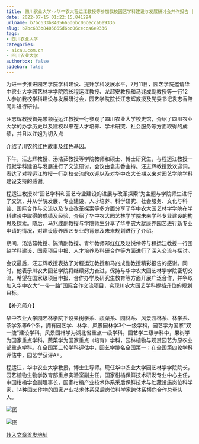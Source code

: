 ```yaml
---
title: 四川农业大学->华中农大程运江教授等参加我校园艺学科建设与发展研讨会并作报告 | sicau.com.cn
date: 2022-07-15 01:22:15.841294
urlname: b7bc633b8405665d6bc06cecca6e9336
slug: b7bc633b8405665d6bc06cecca6e9336
tags: 
- 四川农业大学
categories:
- sicau.com.cn
- 四川农业大学
authorbox: false
sidebar: false
---
```

为进一步推进园艺学院学科建设、提升学科发展水平，7月11日，园艺学院邀请华中农业大学园艺林学学院院长程运江教授、龙超安教授和马兆成副教授等一行12人参加我校学科建设与发展研讨会，园艺学院院长汪志辉教授及党委书记袁志香陪同并进行研讨。

汪志辉教授首先带领程运江教授一行参观了四川农业大学校史馆，介绍了四川农业大学的办学历史以及建校以来在人才培养、学术研究、社会服务等方面取得的成绩，并且以江姐为切入点
<!--more-->
介绍了川农的红色故事及红色基因。

下午，汪志辉教授、汤浩茹教授等学院教师和硕士、博士研究生，与程运江教授一行就学科建设与发展进行了交流研讨，会议由袁志香主持。汪志辉教授致欢迎词，表达了对程运江教授一行到校交流的欢迎以及对华中农大长期以来对园艺学院学科建设支持的感谢。

程运江教授以“园艺学科和园艺专业建设的进展与改革探索”为主题与学院师生进行了交流，并从学院发展、专业建设、人才培养、科学研究、社会服务、文化与科普、国际合作与交流以及专业改革探索等多方面分享了华中农大园艺林学学院在学科建设中取得的成绩及经验，介绍了华中农大园艺林学学院未来学科专业建设的构思及探索。随后，马兆成副教授与学院师生分享了华中农大就康养园艺进行新专业申请的情况，对建设康养园艺专业的背景及未来规划进行了介绍。

期间，汤浩茹教授、陈清副教授、青年教师邓红红及赵悦伶等与程运江教授一行围绕学科建设、国家项目申报、人才培养及科研合作等方面进行了深入交流与探讨。

会议最后，汪志辉教授表达了对程运江教授和马兆成副教授精彩报告的感谢。同时，他表示川农大园艺学院将继续努力奋进，保持与华中农大园艺林学学院密切交流，希望在国家级项目申报、合作办学及研究生教育等方面开展广泛合作，并争取加入华中农大“一带一路”国际合作交流项目，实现川农大园艺学科提档升位的规划目标。

【补充简介】

华中农业大学园艺林学院下设果树学系、蔬菜系、园林系、风景园林系、林学系、茶学系等6个系，拥有园艺学、林学、风景园林学3个一级学科，园艺学为国家“双一流”建设学科，风景园林学为湖北省重点一级学科。园艺学二级学科中，果树学为国家重点学科，蔬菜学为国家重点（培育）学科，园林植物与观赏园艺为原农业部重点学科。在全国第三轮学科评估中，园艺学排名全国第一；在全国第四轮学科评估中，园艺学获评A+。

程运江，华中农业大学教授，博士生导师。现任华中农业大学园艺林学学院院长，园艺植物生物学教育部重点实验室副主任，国家柑橘保鲜技术研发专业中心主任，中国柑橘学会副理事长，国家柑橘产业技术体系采后保鲜技术与贮藏设施岗位科学家，14种园艺作物的国家产业技术体系采后岗位科学家跨体系横向合作总牵头人。

![图](https://news.sicau.edu.cn/__local/A/C9/15/A4F62383D068F72EE6D8727AA94_A8832CE3_22D30.png)

![图](https://news.sicau.edu.cn/__local/1/52/24/398C936BDFB1EB55F8DC4F59080_E960FA5B_3240A.png)

[转入文章首发地址](https://news.sicau.edu.cn/info/1078/68840.htm)